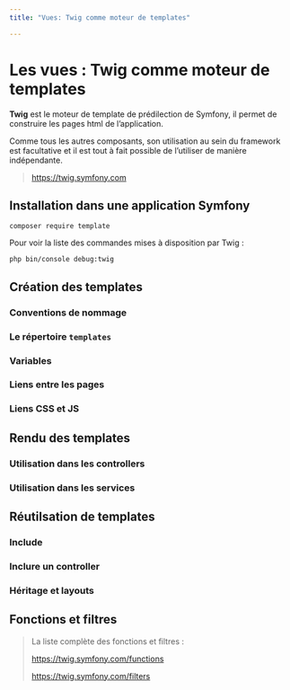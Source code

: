 ```yaml
---
title: "Vues: Twig comme moteur de templates" 

---
```


# Les vues : Twig comme moteur de templates

**Twig** est le moteur de template de prédilection de Symfony, il permet de construire les pages html de l’application. 

Comme tous les autres composants, son utilisation au sein du framework est facultative et il est tout à fait possible de l’utiliser de manière indépendante.
> https://twig.symfony.com

## Installation dans une application Symfony

    composer require template
    
<asciinema id="326225" rows="30"></asciinema>


Pour voir la liste des commandes mises à disposition par Twig :

    php bin/console debug:twig 

## Création des templates
### Conventions de nommage
### Le répertoire `templates`
### Variables
### Liens entre les pages
### Liens CSS et JS

## Rendu des templates
### Utilisation dans les controllers
### Utilisation dans les services

## Réutilsation de templates
### Include
### Inclure un controller
### Héritage et layouts 

## Fonctions et filtres
> La liste complète des fonctions et filtres :
>
> https://twig.symfony.com/functions
>
>https://twig.symfony.com/filters


